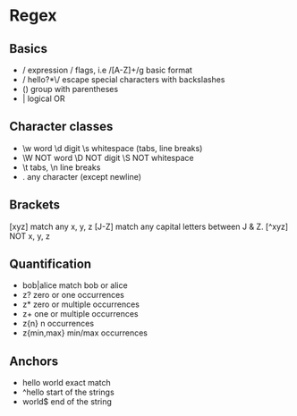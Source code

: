 # Regex

## Basics
- / expression / flags, i.e /[A-Z]+/g basic format
- / hello\?\*\\/ escape special characters with backslashes
- () group with parentheses
- | logical OR


## Character classes
- \w word \d digit \s whitespace (tabs, line breaks)
- \W NOT word \D NOT digit \S NOT whitespace
- \t tabs, \n line breaks
- . any character (except newline)


## Brackets
[xyz] match any x, y, z
[J-Z] match any capital letters between J & Z.
[^xyz] NOT x, y, z

## Quantification
- bob|alice match bob or alice
- z? zero or one occurrences
- z* zero or multiple occurrences
- z+ one or multiple occurrences
- z{n} n occurrences
- z{min,max} min/max occurrences

## Anchors
- hello world exact match
- ^hello start of the strings
- world$ end of the string
